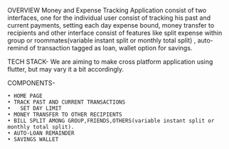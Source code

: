 OVERVIEW
Money and Expense Tracking Application consist of two interfaces, one for the individual user consist of tracking his past and current payments,
setting each day expense bound, money transfer to recipients and other interface consist of features like split expense within 
group or roommates(variable instant split or monthly total split) , auto-remind of transaction tagged as loan, wallet option for savings.

TECH STACK-
We are aiming  to make cross platform application using flutter, but may vary it a bit accordingly. 

COMPONENTS-

	• HOME PAGE
	• TRACK PAST AND CURRENT TRANSACTIONS
	•	SET DAY LIMIT
	• MONEY TRANSFER TO OTHER RECIPIENTS
	• BILL SPLIT AMONG GROUP,FRIENDS,OTHERS(variable instant split or monthly total split).
	• AUTO-LOAN REMAINDER
	• SAVINGS WALLET
